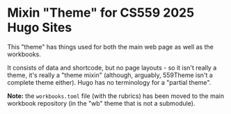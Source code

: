 # Mixin "Theme" for CS559 2025 Hugo Sites

This "theme" has things used for both the main web page as well as the workbooks.

It consists of data and shortcode, but no page layouts - so it isn't really a theme,
it's really a "theme mixin" (although, arguably, 559Theme isn't a complete theme either).
Hugo has no terminology for a "partial theme".

**Note:** the `workbooks.toml` file (with the rubrics) has been moved to the main workbook
repository (in the "wb" theme that is not a submodule).
